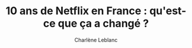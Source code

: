 ---
layout: post
title: "10 ans de Netflix en France : qu'est-ce que ça a changé ?"
link: https://laboucle.media/sites-applications/10-ans-de-netflix-en-france-quest-ce-que-ca-a-change
author: "Charlène Leblanc"
published_date: "17/01/2025"
description: "Tuduum. C’est la douce mélodie qui rythme les soirées de plus de 200 millions de personnes à travers le monde. La bande-son des soirées canapé et des « allez, on regarde juste un épisode et on va se coucher ». Le jingle réconfortant des plans annulés au dernier moment. Deux notes que tout le monde (re)connaît désormais. Arrivée en France le 15 septembre 2014, Netflix s’est rapidement imposée comme LA plateforme de streaming incontournable. Pourtant, ce n’est pas la concurrence qui manque. Le service a même révolutionné les habitudes de consommation en matière de films et de séries, au point de faire pression sur l’industrie du cinéma et de l’audiovisuel. 2024 marque ses 10 ans d’existence en France. Une décennie empreinte de nombreuses productions françaises : Lupin, Tour de France : au cœur du peloton, Marseille, Nouvelle école… Toutes participent au rayonnement de la « French culture » à l’international. C’est là qu’on se rend compte du pouvoir d’influence de la plateforme. Dire que tout a commencé grâce à une cassette vidéo d’Apollo 13 (oui, c’est si vieux que ça). On profite de l’anniversaire de Netflix France pour revenir sur l’histoire de la plateforme qui a tout changé."
language: "fr"
categories: "Liens"
tags: "vidéos netflix"
og-tags: "vidéos netflix"
permalink: /:categories/:year/:month/:day/:title/
---